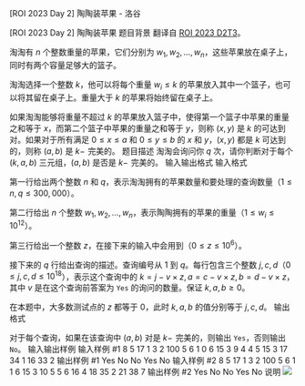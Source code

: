 



[ROI 2023 Day 2] 陶陶装苹果 - 洛谷














[ROI 2023 Day 2] 陶陶装苹果
题目背景
翻译自 [ROI 2023 D2T3](https://neerc.ifmo.ru/school/archive/2022-2023/ru-olymp-roi-2023-day2.pdf)。

淘淘有 $n$ 个整数重量的苹果，它们分别为 $w_1,w_2,\dots,w_n$，这些苹果放在桌子上，同时有两个容量足够大的篮子。

淘淘选择一个整数 $k$，他可以将每个重量 $w_i \le k$ 的苹果放入其中一个篮子，也可以将其留在桌子上。重量大于 $k$ 的苹果将始终留在桌子上。

如果淘淘能够将重量不超过 $k$ 的苹果放入篮子中，使得第一个篮子中苹果的重量之和等于 $x$，而第二个篮子中苹果的重量之和等于 $y$，则称 $(x, y)$ 是 $k$ 的可达到对。如果对于所有满足 $0 \le x \le a$ 和 $0 \le y \le b$ 的 $x$ 和 $y$，$(x, y)$ 都是 $k$ 可达到的，则称 $(a, b)$ 是 $k-\!$ 完美的。
题目描述
淘淘会询问你 $q$ 次，请你判断对于每个 $(k,a,b)$ 三元组，$(a, b)$ 是否是 $k-\!$ 完美的。
输入输出格式
输入格式

第一行给出两个整数 $n$ 和 $q$，表示淘淘拥有的苹果数量和要处理的查询数量（$1 \le n, q \le 300,000$）。

第二行给出 $n$ 个整数 $w_1,w_2,\dots,w_n$，表示陶陶拥有的苹果的重量（$1 \le w_i \le 10^{12}$）。

第三行给出一个整数 $z$，在接下来的输入中会用到（$0 \le z \le 10^6$）。

接下来的 $q$ 行给出查询的描述。查询编号从 $1$ 到 $q$。每行包含三个整数 $j,c,d$（$0 \le j, c, d \le 10^{18}$），表示这个查询中的 $k = j - v \times z,a = c - v \times z,b = d - v \times z$，其中 $v$ 是在这个查询前答案为 `Yes` 的询问的数量。保证 $k,a,b \ge 0$。

在本题中，大多数测试点的 $z$ 都等于 $0$，此时 $k,a,b$ 的值分别等于 $j,c,d$。
输出格式

对于每个查询，如果在该查询中 $(a, b)$ 对是 $k-\!$ 完美的，则输出 `Yes`，否则输出 `No`。
输入输出样例
输入样例 #1
8 5
17 1 3 2 100 5 6 1
0
6 15 3
9 4 4
5 15 3
17 34 1
16 33 2
输出样例 #1
Yes
No
No
Yes
No
输入样例 #2
8 5
17 1 3 2 100 5 6 1
1
6 15 3
10 5 5
6 16 4
18 35 2
21 38 7
输出样例 #2
Yes
No
No
Yes
No
说明
![](https://cdn.luogu.com.cn/upload/image_hosting/5kde4c21.png)






